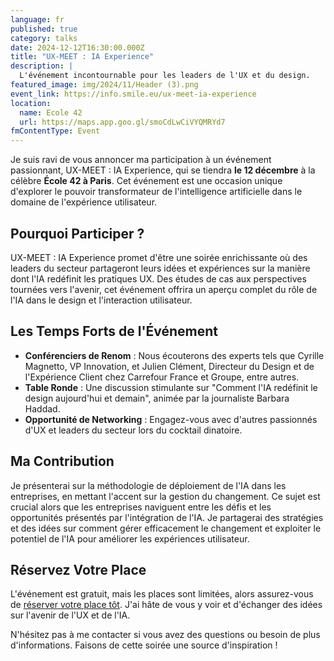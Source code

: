 ```yaml
---
language: fr
published: true
category: talks
date: 2024-12-12T16:30:00.000Z
title: "UX-MEET : IA Experience"
description: |
  L'événement incontournable pour les leaders de l'UX et du design.
featured_image: img/2024/11/Header (3).png
event_link: https://info.smile.eu/ux-meet-ia-experience
location:
  name: Ecole 42
  url: https://maps.app.goo.gl/smoCdLwCiVYQMRYd7
fmContentType: Event
---
```

Je suis ravi de vous annoncer ma participation à un événement passionnant, UX-MEET : IA Experience, qui se tiendra **le 12 décembre** à la célèbre **École 42 à Paris**. Cet événement est une occasion unique d'explorer le pouvoir transformateur de l'intelligence artificielle dans le domaine de l'expérience utilisateur.

## Pourquoi Participer ?

UX-MEET : IA Experience promet d'être une soirée enrichissante où des leaders du secteur partageront leurs idées et expériences sur la manière dont l'IA redéfinit les pratiques UX. Des études de cas aux perspectives tournées vers l'avenir, cet événement offrira un aperçu complet du rôle de l'IA dans le design et l'interaction utilisateur.

## Les Temps Forts de l'Événement

* **Conférenciers de Renom** : Nous écouterons des experts tels que Cyrille Magnetto, VP Innovation, et Julien Clément, Directeur du Design et de l'Expérience Client chez Carrefour France et Groupe, entre autres.
* **Table Ronde** : Une discussion stimulante sur "Comment l'IA redéfinit le design aujourd'hui et demain", animée par la journaliste Barbara Haddad.
* **Opportunité de Networking** : Engagez-vous avec d'autres passionnés d'UX et leaders du secteur lors du cocktail dinatoire.

## Ma Contribution

Je présenterai sur la méthodologie de déploiement de l'IA dans les entreprises, en mettant l'accent sur la gestion du changement. Ce sujet est crucial alors que les entreprises naviguent entre les défis et les opportunités présentés par l'intégration de l'IA. Je partagerai des stratégies et des idées sur comment gérer efficacement le changement et exploiter le potentiel de l'IA pour améliorer les expériences utilisateur.

## Réservez Votre Place

L'événement est gratuit, mais les places sont limitées, alors assurez-vous de [réserver votre place tôt](https://info.smile.eu/ux-meet-ia-experience). J'ai hâte de vous y voir et d'échanger des idées sur l'avenir de l'UX et de l'IA.

N'hésitez pas à me contacter si vous avez des questions ou besoin de plus d'informations. Faisons de cette soirée une source d'inspiration !
